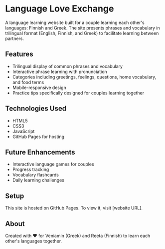 # Language Love Exchange

A language learning website built for a couple learning each other's languages: Finnish and Greek. The site presents phrases and vocabulary in trilingual format (English, Finnish, and Greek) to facilitate learning between partners.

## Features

- Trilingual display of common phrases and vocabulary
- Interactive phrase learning with pronunciation
- Categories including greetings, feelings, questions, home vocabulary, and food terms
- Mobile-responsive design
- Practice tips specifically designed for couples learning together

## Technologies Used

- HTML5
- CSS3 
- JavaScript
- GitHub Pages for hosting

## Future Enhancements

- Interactive language games for couples
- Progress tracking
- Vocabulary flashcards
- Daily learning challenges

## Setup

This site is hosted on GitHub Pages. To view it, visit [website URL].

## About

Created with ❤️ for Veniamin (Greek) and Reeta (Finnish) to learn each other's languages together.
